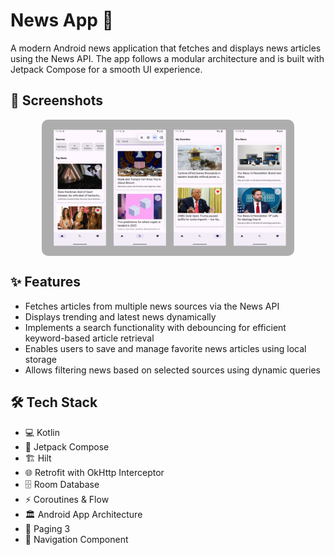 # News App 📰

A modern Android news application that fetches and displays news articles using the News API. The app follows a modular architecture and is built with Jetpack Compose for a smooth UI experience.

## 📸 Screenshots

<div style="text-align: center;">
  <img src="assets/screens.png" style="width: 80%; max-width: 900px; border-radius: 10px; margin: 10px auto; display: block;">
</div>

## ✨ Features
- Fetches articles from multiple news sources via the News API
- Displays trending and latest news dynamically
- Implements a search functionality with debouncing for efficient keyword-based article retrieval
- Enables users to save and manage favorite news articles using local storage
- Allows filtering news based on selected sources using dynamic queries

## 🛠️ Tech Stack
- 💻 Kotlin
- 🎨 Jetpack Compose
- 🏗 Hilt
- 🌐 Retrofit with OkHttp Interceptor
- 🗄 Room Database
- ⚡ Coroutines & Flow
- 🏛 Android App Architecture
- 📄 Paging 3
- 🧭 Navigation Component
